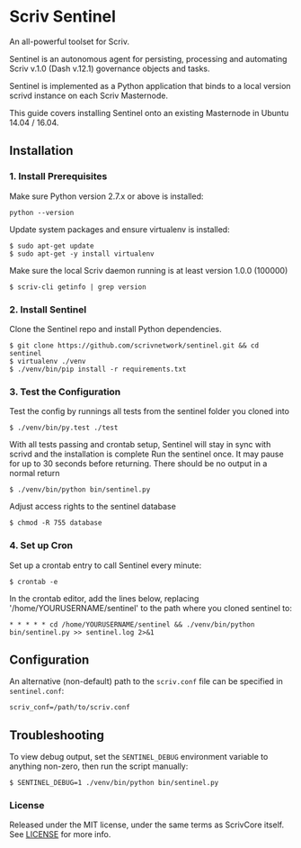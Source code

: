 # Scriv Sentinel

An all-powerful toolset for Scriv.

Sentinel is an autonomous agent for persisting, processing and automating Scriv v.1.0 (Dash v.12.1) governance objects and
tasks.

Sentinel is implemented as a Python application that binds to a local version scrivd instance on each Scriv Masternode.

This guide covers installing Sentinel onto an existing Masternode in Ubuntu 14.04 / 16.04.

## Installation

### 1. Install Prerequisites

Make sure Python version 2.7.x or above is installed:

    python --version

Update system packages and ensure virtualenv is installed:

    $ sudo apt-get update
    $ sudo apt-get -y install virtualenv

Make sure the local Scriv daemon running is at least version 1.0.0 (100000)

    $ scriv-cli getinfo | grep version

### 2. Install Sentinel

Clone the Sentinel repo and install Python dependencies.

    $ git clone https://github.com/scrivnetwork/sentinel.git && cd sentinel
    $ virtualenv ./venv
    $ ./venv/bin/pip install -r requirements.txt

### 3. Test the Configuration

Test the config by runnings all tests from the sentinel folder you cloned into

    $ ./venv/bin/py.test ./test

With all tests passing and crontab setup, Sentinel will stay in sync with scrivd and the installation is complete
Run the sentinel once. It may pause for up to 30 seconds before returning. There should be no output in a normal return

    $ ./venv/bin/python bin/sentinel.py

Adjust access rights to the sentinel database

    $ chmod -R 755 database

### 4. Set up Cron

Set up a crontab entry to call Sentinel every minute:

    $ crontab -e

In the crontab editor, add the lines below, replacing '/home/YOURUSERNAME/sentinel' to the path where you cloned sentinel to:

    * * * * * cd /home/YOURUSERNAME/sentinel && ./venv/bin/python bin/sentinel.py >> sentinel.log 2>&1

## Configuration

An alternative (non-default) path to the `scriv.conf` file can be specified in `sentinel.conf`:

    scriv_conf=/path/to/scriv.conf

## Troubleshooting

To view debug output, set the `SENTINEL_DEBUG` environment variable to anything non-zero, then run the script manually:

    $ SENTINEL_DEBUG=1 ./venv/bin/python bin/sentinel.py

### License

Released under the MIT license, under the same terms as ScrivCore itself. See [LICENSE](LICENSE) for more info.
